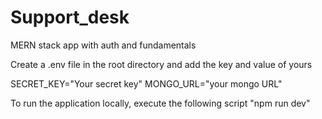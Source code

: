 # Support_desk
MERN stack app with auth and fundamentals

Create a .env file in the root directory and add the key and value of yours

SECRET_KEY="Your secret key"
MONGO_URL="your mongo URL"

To run the application locally, execute the following script 
"npm run dev"
